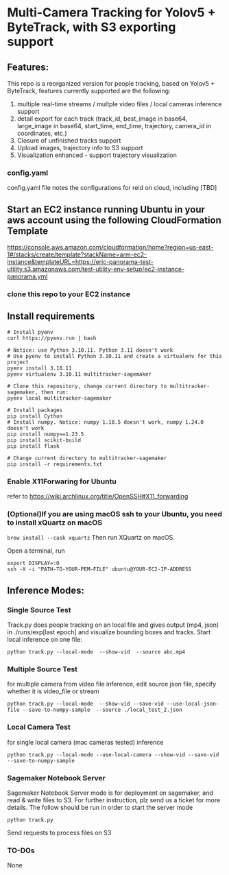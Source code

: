 # Multi-Camera Tracking for Yolov5 + ByteTrack, with S3 exporting support
## Features:
This repo is a reorganized version for people tracking, based on Yolov5 + ByteTrack, features currently supported are the following:
1. multiple real-time streams / multple video files / local cameras inference support
2. detail export for each track (track_id, best_image in base64, large_image in base64, start_time, end_time, trajectory, camera_id in coordinates, etc.)
3. Closure of unfinished tracks support
4. Upload images, trajectory info to S3 support
5. Visualization enhanced - support trajectory visualization

### config.yaml
config.yaml file notes the configurations for reid on cloud, including [TBD]


## Start an EC2 instance running Ubuntu in your aws account using the following CloudFormation Template
https://console.aws.amazon.com/cloudformation/home?region=us-east-1#/stacks/create/template?stackName=arm-ec2-instance&templateURL=https://eric-panorama-test-utility.s3.amazonaws.com/test-utility-env-setup/ec2-instance-panorama.yml

### clone this repo to your EC2 instance

## Install requirements
```
# Install pyenv
curl https://pyenv.run | bash

# Notice: use Python 3.10.11. Python 3.11 doesn't work
# Use pyenv to install Python 3.10.11 and create a virtualenv for this project
pyenv install 3.10.11
pyenv virtualenv 3.10.11 multitracker-sagemaker

# Clone this repository, change current directory to multitracker-sagemaker, then run:
pyenv local multitracker-sagemaker

# Install packages
pip install Cython
# Install numpy. Notice: numpy 1.18.5 doesn't work, numpy 1.24.0 doesn't work
pip install numpy==1.23.5
pip install scikit-build
pip install flask

# Change current directory to multitracker-sagemaker
pip install -r requirements.txt
```

### Enable X11Forwaring for Ubuntu
refer to https://wiki.archlinux.org/title/OpenSSH#X11_forwarding

### (Optional)If you are using macOS ssh to your Ubuntu, you need to install xQuartz on macOS
```brew install --cask xquartz```
Then run XQuartz on macOS.

Open a terminal, run
```
export DISPLAY=:0
ssh -X -i "PATH-TO-YOUR-PEM-FILE" ubuntu@YOUR-EC2-IP-ADDRESS

```

## Inference Modes:
### Single Source Test
Track.py does people tracking on an local file and gives output (mp4, json) in ./runs/exp[last epoch] and visualize bounding boxes and tracks. Start local inference on one file:
```
python track.py --local-mode  --show-vid  --source abc.mp4
```
### Multiple Source Test
for multiple camera from video file inference, edit source json file, specify whether it is video_file or stream 
```
python track.py --local-mode  --show-vid --save-vid --use-local-json-file --save-to-numpy-sample  --source ./local_test_2.json
```
### Local Camera Test
for single local camera (mac cameras tested) inference
```
python track.py --local-mode --use-local-camera --show-vid --save-vid --save-to-numpy-sample
```
### Sagemaker Notebook Server
Sagemaker Notebook Server mode is for deployment on sagemaker, and read & write files to S3. For further instruction, plz send us a ticket for more details. The follow should be run in order to start the server mode
```
python track.py
```
Send requests to process files on S3

### TO-DOs
None
